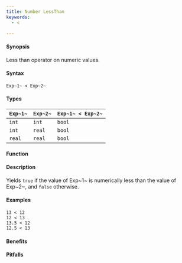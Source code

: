 ```yaml
---
title: Number LessThan
keywords:
  - <

---
```


#### Synopsis

Less than operator on numeric values.

#### Syntax

`Exp~1~ < Exp~2~`

#### Types


| `Exp~1~`  |  `Exp~2~` | `Exp~1~ < Exp~2~`  |
| --- | --- | --- |
| `int`      |  `int`     | `bool`               |
| `int`      |  `real`    | `bool`               |
| `real`     |  `real`    | `bool`               |


#### Function

#### Description

Yields `true` if the value of Exp~1~ is numerically less than the value of Exp~2~, and `false` otherwise.

#### Examples

```rascal-shell
13 < 12
12 < 13
13.5 < 12
12.5 < 13
```

#### Benefits

#### Pitfalls

